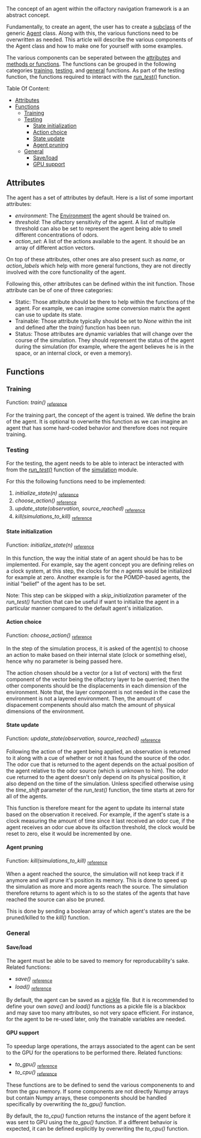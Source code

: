 The concept of an agent within the olfactory navigation framework is a an abstract concept.

Fundamentally, to create an agent, the user has to create a [subclass](https://www.w3schools.com/python/python_inheritance.asp) of the generic [Agent](../reference/agent.md) class. Along with this, the various functions need to be overwritten as needed. This article will describe the various components of the Agent class and how to make one for yourself with some examples.

The various components can be seperated between the [attributes](#attributes) and [methods or functions](#functions). The functions can be grouped in the following categories [training](#training), [testing](#testing), and [general](#general) functions. As part of the testing function, the functions required to interact with the [*run_test()*](../reference/simulation.md#olfactory_navigation.simulation.run_test) function.

Table Of Content:

- [Attributes](#attributes)
- [Functions](#functions)
    - [Training](#training)
    - [Testing](#testing)
        - [State initialization](#state-initialization)
        - [Action choice](#action-choice)
        - [State update](#state-update)
        - [Agent pruning](#agent-pruning)
    - [General](#general)
        - [Save/load](#saveload)
        - [GPU support](#gpu-support)



## Attributes

The agent has a set of attributes by default. Here is a list of some important attributes:

- *environment*: The [Environment](../reference/environment.md) the agent should be trained on.
- *threshold*: The olfactory sensitivity of the agent. A list of multiple threshold can also be set to represent the agent being able to smell different concentrations of odors.
- *action_set*: A list of the actions available to the agent. It should be an array of different action vectors.

On top of these attributes, other ones are also present such as *name*, or *action_labels* which help with more general functions, they are not directly involved with the core functionality of the agent.

Following this, other attributes can be defined within the init function. Those attribute can be of one of three categories:

- Static: Those attribute should be there to help within the functions of the agent. For example, we can imagine some conversion matrix the agent can use to update its state.
- Trainable: Those attribute typically should be set to *None* within the init and defined after the *train()* function has been run.
- Status: Those attributes are dynamic variables that will change over the course of the simulation. They should reprensent the status of the agent during the simulation (for example, where the agent believes he is in the space, or an internal clock, or even a memory).



## Functions

### Training

Function: *train()* <sub>[reference](../reference/agent.md#olfactory_navigation.agent.Agent.train)</sub>

For the training part, the concept of the agent is trained. We define the brain of the agent. It is optional to overwrite this function as we can imagine an agent that has some hard-coded behavior and therefore does not require training.



### Testing

For the testing, the agent needs to be able to interact be interacted with from the [*run_test()*](../reference/simulation.md#olfactory_navigation.simulation.run_test) function of the [simulation](../reference/simulation.md) module.

For this the following functions need to be implemented:

1. *initialize_state(n)* <sub>[reference](../reference/agent.md#olfactory_navigation.agent.Agent.initialize_state)</sub>
2. *choose_action()* <sub>[reference](../reference/agent.md#olfactory_navigation.agent.Agent.choose_action)</sub>
3. *update_state(observation, source_reached)* <sub>[reference](../reference/agent.md#olfactory_navigation.agent.Agent.update_state)</sub>
4. *kill(simulations_to_kill)* <sub>[reference](../reference/agent.md#olfactory_navigation.agent.Agent.kill)</sub>

#### State initialization

Function: *initialize_state(n)* <sub>[reference](../reference/agent.md#olfactory_navigation.agent.Agent.initialize_state)</sub>

In this function, the way the initial state of an agent should be has to be implemented. For example, say the agent concept you are defining relies on a clock system, at this step, the clocks for the *n* agents would be initialized for example at zero. Another example is for the POMDP-based agents, the initial "belief" of the agent has to be set.

Note: This step can be skipped with a *skip_initialization* parameter of the *run_test()* function that can be useful if want to initialize the agent in a particular manner compared to the default agent's initialization.

#### Action choice

Function: *choose_action()* <sub>[reference](../reference/agent.md#olfactory_navigation.agent.Agent.choose_action)</sub>

In the step of the simulation process, it is asked of the agent(s) to choose an action to make based on their internal state (clock or something else), hence why no parameter is being passed here.

The action chosen should be a vector (or a list of vectors) with the first component of the vector being the olfactory layer to be querried; then the other components should be the displacements in each dimension of the environment. Note that, the layer component is not needed in the case the environment is not a layered environment. Then, the amount of dispacement compenents should also match the amount of physical dimensions of the environment.

#### State update

Function: *update_state(observation, source_reached)* <sub>[reference](../reference/agent.md#olfactory_navigation.agent.Agent.update_state)</sub>

Following the action of the agent being applied, an observation is returned to it along with a cue of whether or not it has found the source of the odor. The odor cue that is returned to the agent depends on the actual position of the agent relative to the odor source (which is unknown to him). The odor cue returned to the agent doesn't only depend on its physical position, it also depend on the time of the simulation. Unless specified otherwise using the *time_shift* parameter of the *run_test()* function, the time starts at zero for all of the agents. 

This function is therefore meant for the agent to update its internal state based on the observation it received. For example, if the agent's state is a clock measuring the amount of time since it last received an odor cue, if the agent receives an odor cue above its olfaction threshold, the clock would be reset to zero, else it would be incremented by one.

#### Agent pruning

Function: *kill(simulations_to_kill)* <sub>[reference](../reference/agent.md#olfactory_navigation.agent.Agent.kill)</sub>

When a agent reached the source, the simulation will not keep track if it anymore and will prune it's position its memory. This is done to speed up the simulation as more and more agents reach the source. The simulation therefore returns to agent which is to so the states of the agents that have reached the source can also be pruned.

This is done by sending a boolean array of which agent's states are the be pruned/killed to the *kill()* function.



### General

#### Save/load

The agent must be able to be saved to memory for reproducability's sake. Related functions:

- *save()* <sub>[reference](../reference/agent.md#olfactory_navigation.agent.Agent.save)</sub>
- *load()* <sub>[reference](../reference/agent.md#olfactory_navigation.agent.Agent.load)</sub>

By default, the agent can be saved as a [pickle](https://realpython.com/python-pickle-module/) file. But it is recommended to define your own *save()* and *load()* functions as a pickle file is a blackbox and may save too many attributes, so not very space efficient. For instance, for the agent to be re-used later, only the trainable variables are needed.

#### GPU support

To speedup large operations, the arrays associated to the agent can be sent to the GPU for the operations to be performed there. Related functions:

- *to_gpu()* <sub>[reference](../reference/agent.md#olfactory_navigation.agent.Agent.to_gpu)</sub>
- *to_cpu()* <sub>[reference](../reference/agent.md#olfactory_navigation.agent.Agent.to_cpu)</sub>

These functions are to be defined to send the various componenents to and from the gpu memory. If some components are not directly Numpy arrays but contain Numpy arrays, these components should be handled specifically by overwriting the *to_gpu()* function.

By default, the *to_cpu()* function returns the instance of the agent before it was sent to GPU using the *to_gpu()* function. If a different behavior is expected, it can be defined explicitly by overwriting the *to_cpu()* function.
